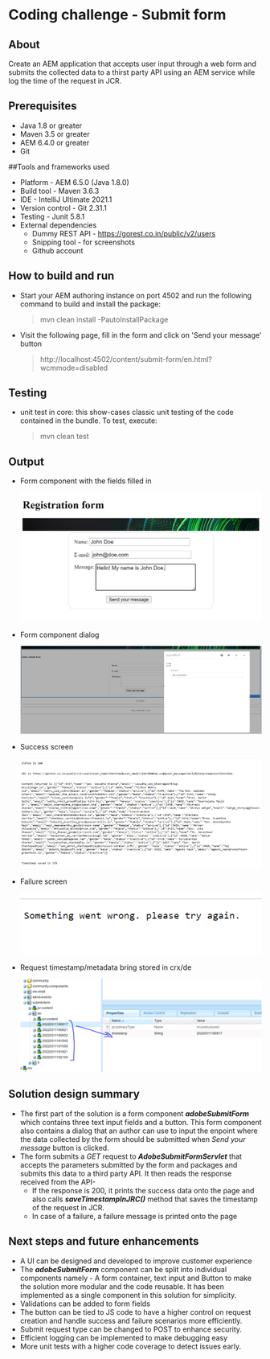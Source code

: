 # Coding challenge - Submit form

## About

Create an AEM application that accepts user input through a web form and submits the collected data to a thirst party API using an AEM service while log the time of the request in JCR.

## Prerequisites

* Java 1.8 or greater
* Maven 3.5 or greater
* AEM 6.4.0 or greater 
* Git
  
##Tools and frameworks used

* Platform - AEM 6.5.0 (Java 1.8.0)
* Build tool - Maven 3.6.3
* IDE - IntelliJ Ultimate 2021.1
* Version control - Git 2.31.1
* Testing - Junit 5.8.1
* External dependencies
  * Dummy REST API - https://gorest.co.in/public/v2/users
  * Snipping tool - for screenshots
  * Github account
  

## How to build and run

* Start your AEM authoring instance on port 4502 and run the following command to build and install the package: 
  
  >  mvn clean install -PautoInstallPackage
  
* Visit the following page, fill in the form and click on 'Send your message' button

  > http://localhost:4502/content/submit-form/en.html?wcmmode=disabled


## Testing

* unit test in core: this show-cases classic unit testing of the code contained in the bundle. To test, execute:

  > mvn clean test
   
## Output

* Form component with the fields filled in
  
  ![alt text](screenshots\1-registration-form.png)

* Form component dialog

  ![alt text](screenshots/5-form-component-dialog.png)

* Success screen
  
  ![alt text](screenshots/2-success-screen.png)

* Failure screen

  ![alt text](screenshots/3-failure-screen.png)

* Request timestamp/metadata bring stored in crx/de
  
  ![alt text](screenshots/4-timestamp-nodes.png)

## Solution design summary

  * The first part of the solution is a form component ***adobeSubmitForm*** which contains three text input fields and a button. This form component also contains a dialog that an author can use to input the enpoint where the data collected by the form should be submitted when *Send your message* button is clicked.
  * The form submits a *GET* request to ***AdobeSubmitFormServlet*** that accepts the parameters submitted by the form and packages and submits this data to a third party API. It then reads the response received from the API-
    * If the response is 200, it prints the success data onto the page and also calls ***saveTimestampInJRC()*** method that saves the timestamp of the request in JCR.
    * In case of a failure, a failure message is printed onto the page
  
## Next steps and future enhancements

  * A UI can be designed and developed to improve customer experience
  * The ***adobeSubmitForm*** component can be split into individual components namely - A form container, text input and Button to make the solution more modular and the code reusable. It has been implemented as a single component in this solution for simplicity.
  * Validations can be added to form fields
  * The button can be tied to JS code to have a higher control on request creation and handle success and failure scenarios more efficiently. 
  * Submit request type can be changed to POST to enhance security. 
  * Efficient logging can be implemented to make debugging easy 
  * More unit tests with a higher code coverage to detect issues early.
